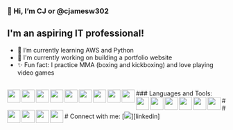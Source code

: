 ### 👋 Hi, I’m CJ or @cjamesw302

## I'm an aspiring IT professional! 
- 🌱 I’m currently learning AWS and Python
- 🔧 I'm currently working on building a portfolio website
- ✨ Fun fact: I practice MMA (boxing and kickboxing) and love playing video games
<br />
### Languages and Tools:
<img align="left" width="30px" src="https://cdn.jsdelivr.net/gh/devicons/devicon/icons/amazonwebservices/amazonwebservices-original.svg" />
<img align="left" width="30px" src="https://cdn.jsdelivr.net/gh/devicons/devicon/icons/android/android-original.svg" />
<img align="left" width="30px" src="https://cdn.jsdelivr.net/gh/devicons/devicon/icons/atom/atom-original.svg" />
<img align="left" width="30px" src="https://cdn.jsdelivr.net/gh/devicons/devicon/icons/bash/bash-original.svg" />
<img align="left" width="30px" src="https://cdn.jsdelivr.net/gh/devicons/devicon/icons/cplusplus/cplusplus-original.svg" />
<img align="left" width="30px" src="https://cdn.jsdelivr.net/gh/devicons/devicon/icons/css3/css3-original.svg" />
<img align="left" width="30px" src="https://cdn.jsdelivr.net/gh/devicons/devicon/icons/github/github-original.svg" />
<img align="left" width="30px" src="https://cdn.jsdelivr.net/gh/devicons/devicon/icons/gradle/gradle-plain.svg" />
<img align="left" width="30px" src="https://cdn.jsdelivr.net/gh/devicons/devicon/icons/html5/html5-original.svg" />
<img align="left" width="30px" src="https://cdn.jsdelivr.net/gh/devicons/devicon/icons/java/java-original.svg" />
<img align="left" width="30px" src="https://cdn.jsdelivr.net/gh/devicons/devicon/icons/javascript/javascript-original.svg" />
<img align="left" width="30px" src="https://cdn.jsdelivr.net/gh/devicons/devicon/icons/jupyter/jupyter-original-wordmark.svg" />
<img align="left" width="30px" src="https://cdn.jsdelivr.net/gh/devicons/devicon/icons/linux/linux-original.svg" />
<img align="left" width="30px" src="https://cdn.jsdelivr.net/gh/devicons/devicon/icons/mysql/mysql-original-wordmark.svg" />
<img align="left" width="30px" src="https://cdn.jsdelivr.net/gh/devicons/devicon/icons/putty/putty-original.svg" />
<img align="left" width="30px" src="https://cdn.jsdelivr.net/gh/devicons/devicon/icons/python/python-original.svg" />
<img align="left" width="30px" src="https://cdn.jsdelivr.net/gh/devicons/devicon/icons/microsoftsqlserver/microsoftsqlserver-plain.svg" />
<img align="left" width="30px" src="https://cdn.jsdelivr.net/gh/devicons/devicon/icons/ssh/ssh-original.svg" />
<img align="left" width="30px" src="https://cdn.jsdelivr.net/gh/devicons/devicon/icons/unity/unity-original.svg" />
<br />
### Connect with me:
[<img src="https://img.icons8.com/material-outlined/24/000000/linkedin--v1.png"/>][linkedin]

[linkedin]: https://www.linkedin.com/in/carlwilliams0/

